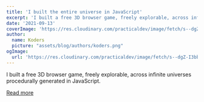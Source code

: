 ```yaml
---
title: 'I built the entire universe in JavaScript'
excerpt: 'I built a free 3D browser game, freely explorable, across infinite universes procedurally generated in JavaScript.'
date: '2021-09-13'
coverImage: 'https://res.cloudinary.com/practicaldev/image/fetch/s--dgZ-I3bb--/c_imagga_scale,f_auto,fl_progressive,h_420,q_auto,w_1000/https://across-multiverse.com/preview.jpg'
author:
  name: Koders
  picture: "assets/blog/authors/koders.png"
ogImage:
  url: 'https://res.cloudinary.com/practicaldev/image/fetch/s--dgZ-I3bb--/c_imagga_scale,f_auto,fl_progressive,h_420,q_auto,w_1000/https://across-multiverse.com/preview.jpg'
---
```


I built a free 3D browser game, freely explorable, across infinite universes procedurally generated in JavaScript.

[Read more](https://dev.to/jesuisundev/i-built-the-entire-universe-in-javascript-4i10)
